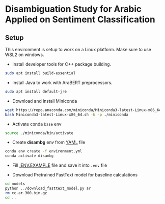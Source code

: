 # Disambiguation Study for Arabic Applied on Sentiment Classification

## Setup

This environment is setup to work on a Linux platform. Make sure to use WSL2 on windows.

- Install developer tools for C++ package building.

```bash
sudo apt install build-essential
```

- Install Java to work with AraBERT preprocessors.

```bash
sudo apt install default-jre
```

- Download and install Miniconda

```bash
wget https://repo.anaconda.com/miniconda/Miniconda3-latest-Linux-x86_64.sh
bash Miniconda3-latest-Linux-x86_64.sh -b -p ./miniconda
```

- Activate conda `base` env

```bash
source ./miniconda/bin/activate
```

- Create **disambg** env from [YAML](./environment.yml) file

```bash
conda env create -f environment.yml
conda activate disambg
```

- Fill [.ENV.EXAMPLE](./.env.example) file and save it into `.env` file

- Download Pretrained FastText model for baseline calculations

```bash
cd models
python ../download_fasttext_model.py ar
rm cc.ar.300.bin.gz
cd ..
```
